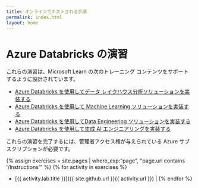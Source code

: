 ```yaml
---
title: オンラインでホストされる手順
permalink: index.html
layout: home
---
```


# Azure Databricks の演習

これらの演習は、Microsoft Learn の次のトレーニング コンテンツをサポートするように設計されています。

- [Azure Databricks を使用してデータ レイクハウス分析ソリューションを実装する](https://learn.microsoft.com/training/paths/data-engineer-azure-databricks/)
- [Azure Databricks を使用して Machine Learning ソリューションを実装する](https://learn.microsoft.com/training/paths/build-operate-machine-learning-solutions-azure-databricks/)
- [Azure Databricks を使用してData Engineering ソリューションを実装する](https://learn.microsoft.com/en-us/training/paths/azure-databricks-data-engineer/)
- [Azure Databricks を使用して生成 AI エンジニアリングを実装する](https://learn.microsoft.com/en-us/training/paths/implement-generative-ai-engineering-azure-databricks/)

これらの演習を完了するには、管理者アクセス権が与えられている Azure サブスクリプションが必要です。

{% assign exercises = site.pages | where_exp:"page", "page.url contains '/Instructions'" %} {% for activity in exercises  %}
- [{{ activity.lab.title }}]({{ site.github.url }}{{ activity.url }}) | {% endfor %}
